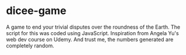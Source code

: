 # dicee-game
A game to end your trivial disputes over the roundness of the Earth.
The script for this was coded using JavaScript. Inspiration from Angela Yu's web dev course on Udemy.
And trust me, the numbers generated are completely random.
